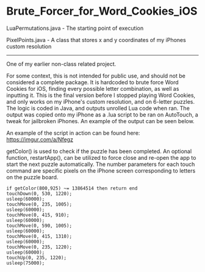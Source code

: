 # Brute_Forcer_for_Word_Cookies_iOS

LuaPermutations.java - The starting point of execution

PixelPoints.java - A class that stores x and y coordinates of my iPhones custom resolution

---
One of my earlier non-class related project. 

For some context, this is not intended for public use, and should not be considered a complete package. It is hardcoded to brute force Word Cookies for iOS, finding every possible letter combination, as well as inputting it. This is the final version before I stopped playing Word Cookies, and only works on my iPhone's custom resolution, and on 6-letter puzzles. The logic is coded in Java, and outputs unrolled Lua code when ran. The output was copied onto my iPhone as a .lua script to be ran on AutoTouch, a tweak for jailbroken iPhones. An example of the output can be seen below.

An example of the script in action can be found here: https://imgur.com/a/Nfegz

getColor() is used to check if the puzzle has been completed. An optional function, restartApp(), can be utilized to force close and re-open the app to start the next puzzle automatically. The number parameters for each touch command are specific pixels on the iPhone screen corresponding to letters on the puzzle board.
```
if getColor(800,925) ~= 13864514 then return end
touchDown(0, 530, 1220);
usleep(60000);
touchMove(0, 235, 1005);
usleep(60000);
touchMove(0, 415, 910);
usleep(60000);
touchMove(0, 590, 1005);
usleep(60000);
touchMove(0, 415, 1310);
usleep(60000);
touchMove(0, 235, 1220);
usleep(60000);
touchUp(0, 235, 1220);
usleep(75000);
```
